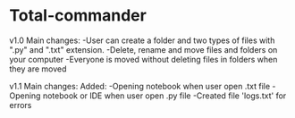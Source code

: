 # Total-commander
v1.0
Main changes:
-User can create a folder and two types of files with ".py" and ".txt" extension.
-Delete, rename and move files and folders on your computer
-Everyone is moved without deleting files in folders when they are moved

v1.1
Main changes:
Added:
-Opening notebook when user open .txt file
-Opening notebook or IDE when user open .py file
-Created file 'logs.txt' for errors 